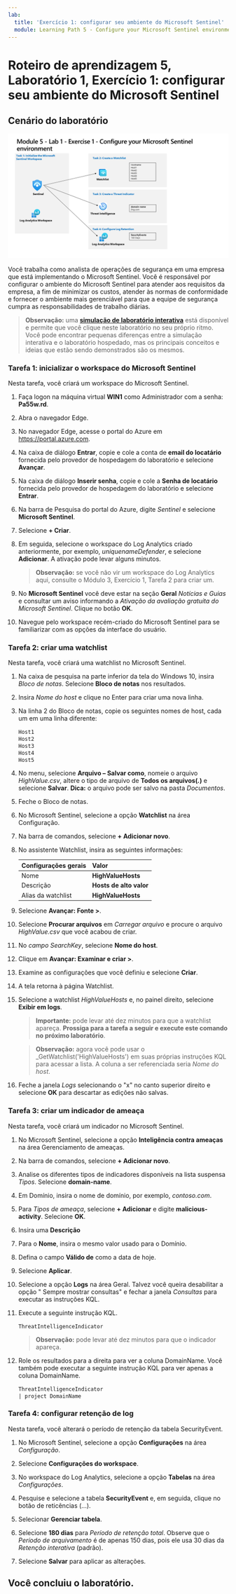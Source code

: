 ```yaml
---
lab:
  title: 'Exercício 1: configurar seu ambiente do Microsoft Sentinel'
  module: Learning Path 5 - Configure your Microsoft Sentinel environment
---
```


# Roteiro de aprendizagem 5, Laboratório 1, Exercício 1: configurar seu ambiente do Microsoft Sentinel

## Cenário do laboratório

![Visão geral do laboratório.](../Media/SC-200-Lab_Diagrams_Mod5_L1_Ex1.png)

Você trabalha como analista de operações de segurança em uma empresa que está implementando o Microsoft Sentinel. Você é responsável por configurar o ambiente do Microsoft Sentinel para atender aos requisitos da empresa, a fim de minimizar os custos, atender às normas de conformidade e fornecer o ambiente mais gerenciável para que a equipe de segurança cumpra as responsabilidades de trabalho diárias.

>**Observação:** uma **[simulação de laboratório interativa](https://mslabs.cloudguides.com/guides/SC-200%20Lab%20Simulation%20-%20Configure%20your%20Microsoft%20Sentinel%20environment)** está disponível e permite que você clique neste laboratório no seu próprio ritmo. Você pode encontrar pequenas diferenças entre a simulação interativa e o laboratório hospedado, mas os principais conceitos e ideias que estão sendo demonstrados são os mesmos. 


### Tarefa 1: inicializar o workspace do Microsoft Sentinel

Nesta tarefa, você criará um workspace do Microsoft Sentinel.

1. Faça logon na máquina virtual **WIN1** como Administrador com a senha: **Pa55w.rd**.  

1. Abra o navegador Edge.

1. No navegador Edge, acesse o portal do Azure em https://portal.azure.com.

1. Na caixa de diálogo **Entrar**, copie e cole a conta de **email do locatário** fornecida pelo provedor de hospedagem do laboratório e selecione **Avançar**.

1. Na caixa de diálogo **Inserir senha**, copie e cole a **Senha de locatário** fornecida pelo provedor de hospedagem do laboratório e selecione **Entrar**.

1. Na barra de Pesquisa do portal do Azure, digite *Sentinel* e selecione **Microsoft Sentinel**.

1. Selecione **+ Criar**.

1. Em seguida, selecione o workspace do Log Analytics criado anteriormente, por exemplo, *uniquenameDefender*, e selecione **Adicionar**. A ativação pode levar alguns minutos.

    >**Observação:** se você não vir um workspace do Log Analytics aqui, consulte o Módulo 3, Exercício 1, Tarefa 2 para criar um.

1. No **Microsoft Sentinel** você deve estar na seção **Geral** *Notícias e Guias* e consultar um aviso informando a *Ativação da avaliação gratuita do Microsoft Sentinel*. Clique no botão **OK**.

1. Navegue pelo workspace recém-criado do Microsoft Sentinel para se familiarizar com as opções da interface do usuário.

### Tarefa 2: criar uma watchlist

Nesta tarefa, você criará uma watchlist no Microsoft Sentinel.

1. Na caixa de pesquisa na parte inferior da tela do Windows 10, insira *Bloco de notas*. Selecione **Bloco de notas** nos resultados.

1. Insira *Nome do host* e clique no Enter para criar uma nova linha.

1. Na linha 2 do Bloco de notas, copie os seguintes nomes de host, cada um em uma linha diferente:

    ```Notepad
    Host1
    Host2
    Host3
    Host4
    Host5
    ```

1. No menu, selecione **Arquivo – Salvar como**, nomeie o arquivo *HighValue.csv*, altere o tipo de arquivo de **Todos os arquivos(*.*)** e selecione **Salvar**. **Dica:** o arquivo pode ser salvo na pasta *Documentos*.

1. Feche o Bloco de notas.

1. No Microsoft Sentinel, selecione a opção **Watchlist** na área Configuração.

1. Na barra de comandos, selecione **+ Adicionar novo**.

1. No assistente Watchlist, insira as seguintes informações:

    |Configurações gerais|Valor|
    |---|---|
    |Nome|**HighValueHosts**|
    |Descrição|**Hosts de alto valor**|
    |Alias da watchlist|**HighValueHosts**|

1. Selecione **Avançar: Fonte >**.

1. Selecione **Procurar arquivos** em *Carregar arquivo* e procure o arquivo *HighValue.csv* que você acabou de criar.

1. No *campo SearchKey*, selecione **Nome do host**.

1. Clique em **Avançar: Examinar e criar >**.

1. Examine as configurações que você definiu e selecione **Criar**.

1. A tela retorna à página Watchlist.

1. Selecione a watchlist *HighValueHosts* e, no painel direito, selecione **Exibir em logs**.

    >**Importante:** pode levar até dez minutos para que a watchlist apareça. **Prossiga para a tarefa a seguir e execute este comando no próximo laboratório**.
    
    >**Observação:** agora você pode usar o _GetWatchlist('HighValueHosts') em suas próprias instruções KQL para acessar a lista. A coluna a ser referenciada seria *Nome do host*.

1. Feche a janela *Logs* selecionando o "x" no canto superior direito e selecione **OK** para descartar as edições não salvas.


### Tarefa 3: criar um indicador de ameaça

Nesta tarefa, você criará um indicador no Microsoft Sentinel.

1. No Microsoft Sentinel, selecione a opção **Inteligência contra ameaças** na área Gerenciamento de ameaças.

1. Na barra de comandos, selecione **+ Adicionar novo**.

1. Analise os diferentes tipos de indicadores disponíveis na lista suspensa *Tipos*. Selecione **domain-name**. 

1. Em Domínio, insira o nome de domínio, por exemplo, *contoso.com*.

1. Para *Tipos de ameaça*, selecione **+ Adicionar** e digite **malicious-activity**. Selecione **OK**.

1. Insira uma **Descrição**

1. Para o **Nome**, insira o mesmo valor usado para o Domínio.

1. Defina o campo **Válido de** como a data de hoje.

1. Selecione **Aplicar**.

1. Selecione a opção **Logs** na área Geral. Talvez você queira desabilitar a opção " Sempre mostrar consultas" e fechar a janela *Consultas* para executar as instruções KQL.

1. Execute a seguinte instrução KQL.

    ```KQL
    ThreatIntelligenceIndicator
    ```

    >**Observação:** pode levar até dez minutos para que o indicador apareça.

1. Role os resultados para a direita para ver a coluna DomainName. Você também pode executar a seguinte instrução KQL para ver apenas a coluna DomainName. 

    ```KQL
    ThreatIntelligenceIndicator 
    | project DomainName
    ```


### Tarefa 4: configurar retenção de log

Nesta tarefa, você alterará o período de retenção da tabela SecurityEvent.

1. No Microsoft Sentinel, selecione a opção **Configurações** na área *Configuração*.

1. Selecione **Configurações do workspace**.

1. No workspace do Log Analytics, selecione a opção **Tabelas** na área *Configurações*.

1. Pesquise e selecione a tabela **SecurityEvent** e, em seguida, clique no botão de reticências (...).

1. Selecionar **Gerenciar tabela**.

1. Selecione **180 dias** para *Período de retenção total*. Observe que o *Período de arquivamento* é de apenas 150 dias, pois ele usa 30 dias da *Retenção interativa* (padrão).

1. Selecione **Salvar** para aplicar as alterações.


## Você concluiu o laboratório.
